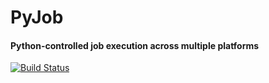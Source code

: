 # PyJob

#### Python-controlled job execution across multiple platforms

[![Build Status](https://travis-ci.org/fsimkovic/pyjob.svg?branch=master)](https://travis-ci.org/fsimkovic/pyjob)




